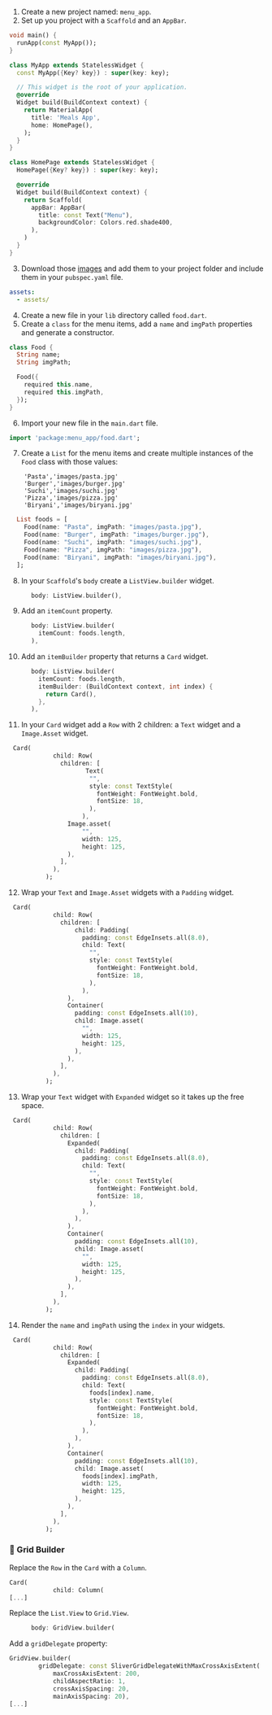 1. Create a new project named: `menu_app`.
2. Set up you project with a `Scaffold` and an `AppBar`.

```dart
void main() {
  runApp(const MyApp());
}

class MyApp extends StatelessWidget {
  const MyApp({Key? key}) : super(key: key);

  // This widget is the root of your application.
  @override
  Widget build(BuildContext context) {
    return MaterialApp(
      title: 'Meals App',
      home: HomePage(),
    );
  }
}

class HomePage extends StatelessWidget {
  HomePage({Key? key}) : super(key: key);

  @override
  Widget build(BuildContext context) {
    return Scaffold(
      appBar: AppBar(
        title: const Text("Menu"),
        backgroundColor: Colors.red.shade400,
      ),
    )
  }
}
```

3. Download those [images](https://github.com/JoinCODED/Task-Flutter-Menu-App/tree/main/assets/images) and add them to your project folder and include them in your `pubspec.yaml` file.

```yaml
assets:
  - assets/
```

4. Create a new file in your `lib` directory called `food.dart`.
5. Create a `class` for the menu items, add a `name` and `imgPath` properties and generate a constructor.

```dart
class Food {
  String name;
  String imgPath;

  Food({
    required this.name,
    required this.imgPath,
  });
}
```

6. Import your new file in the `main.dart` file.

```dart
import 'package:menu_app/food.dart';
```

7. Create a `List` for the menu items and create multiple instances of the `Food` class with those values:

```
    'Pasta','images/pasta.jpg'
    'Burger','images/burger.jpg'
    'Suchi','images/suchi.jpg'
    'Pizza','images/pizza.jpg'
    'Biryani','images/biryani.jpg'
```

```dart
  List foods = [
    Food(name: "Pasta", imgPath: "images/pasta.jpg"),
    Food(name: "Burger", imgPath: "images/burger.jpg"),
    Food(name: "Suchi", imgPath: "images/suchi.jpg"),
    Food(name: "Pizza", imgPath: "images/pizza.jpg"),
    Food(name: "Biryani", imgPath: "images/biryani.jpg"),
  ];
```

8. In your `Scaffold`'s `body` create a `ListView.builder` widget.

```dart
      body: ListView.builder(),
```

9.  Add an `itemCount` property.

```dart
      body: ListView.builder(
        itemCount: foods.length,
      ),
```

10. Add an `itemBuilder` property that returns a `Card` widget.

```dart
      body: ListView.builder(
        itemCount: foods.length,
        itemBuilder: (BuildContext context, int index) {
          return Card(),
        },
      ),
```

11. In your `Card` widget add a `Row` with 2 children: a `Text` widget and a `Image.Asset` widget.

```dart
 Card(
            child: Row(
              children: [
                     Text(
                      "",
                      style: const TextStyle(
                        fontWeight: FontWeight.bold,
                        fontSize: 18,
                      ),
                    ),
                Image.asset(
                    "",
                    width: 125,
                    height: 125,
                ),
              ],
            ),
          );
```

12. Wrap your `Text` and `Image.Asset` widgets with a `Padding` widget.

```dart
 Card(
            child: Row(
              children: [
                  child: Padding(
                    padding: const EdgeInsets.all(8.0),
                    child: Text(
                      "",
                      style: const TextStyle(
                        fontWeight: FontWeight.bold,
                        fontSize: 18,
                      ),
                    ),
                ),
                Container(
                  padding: const EdgeInsets.all(10),
                  child: Image.asset(
                    "",
                    width: 125,
                    height: 125,
                  ),
                ),
              ],
            ),
          );
```

13. Wrap your `Text` widget with `Expanded` widget so it takes up the free space.

```dart
 Card(
            child: Row(
              children: [
                Expanded(
                  child: Padding(
                    padding: const EdgeInsets.all(8.0),
                    child: Text(
                      "",
                      style: const TextStyle(
                        fontWeight: FontWeight.bold,
                        fontSize: 18,
                      ),
                    ),
                  ),
                ),
                Container(
                  padding: const EdgeInsets.all(10),
                  child: Image.asset(
                    "",
                    width: 125,
                    height: 125,
                  ),
                ),
              ],
            ),
          );
```

14. Render the `name` and `imgPath` using the `index` in your widgets.

```dart
 Card(
            child: Row(
              children: [
                Expanded(
                  child: Padding(
                    padding: const EdgeInsets.all(8.0),
                    child: Text(
                      foods[index].name,
                      style: const TextStyle(
                        fontWeight: FontWeight.bold,
                        fontSize: 18,
                      ),
                    ),
                  ),
                ),
                Container(
                  padding: const EdgeInsets.all(10),
                  child: Image.asset(
                    foods[index].imgPath,
                    width: 125,
                    height: 125,
                  ),
                ),
              ],
            ),
          );
```

### 🍋 Grid Builder

Replace the `Row` in the `Card` with a `Column`.

```dart
Card(
            child: Column(
[...]
```

Replace the `List.View` to `Grid.View`.

```dart
      body: GridView.builder(
```

Add a `gridDelegate` property:

```dart
GridView.builder(
        gridDelegate: const SliverGridDelegateWithMaxCrossAxisExtent(
            maxCrossAxisExtent: 200,
            childAspectRatio: 1,
            crossAxisSpacing: 20,
            mainAxisSpacing: 20),
[...]
```
